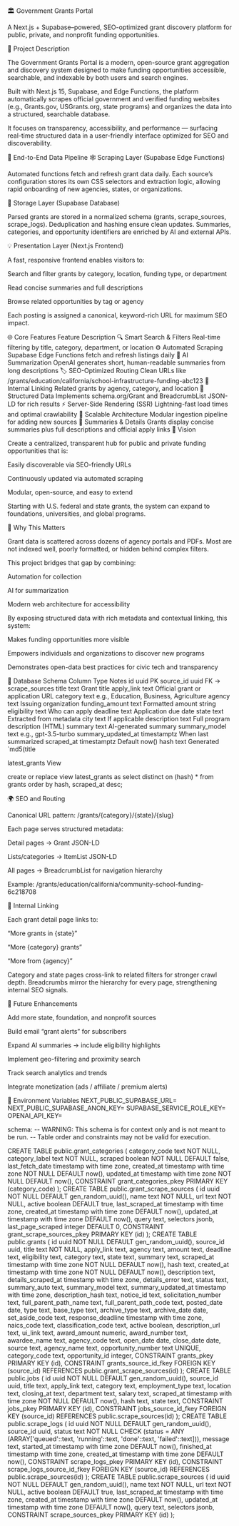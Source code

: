 🏛️ Government Grants Portal

A Next.js + Supabase–powered, SEO-optimized grant discovery platform for public, private, and nonprofit funding opportunities.

📖 Project Description

The Government Grants Portal is a modern, open-source grant aggregation and discovery system designed to make funding opportunities accessible, searchable, and indexable by both users and search engines.

Built with Next.js 15, Supabase, and Edge Functions, the platform automatically scrapes official government and verified funding websites (e.g., Grants.gov, USGrants.org, state programs) and organizes the data into a structured, searchable database.

It focuses on transparency, accessibility, and performance — surfacing real-time structured data in a user-friendly interface optimized for SEO and discoverability.

🧩 End-to-End Data Pipeline
🕸️ Scraping Layer (Supabase Edge Functions)

Automated functions fetch and refresh grant data daily.
Each source’s configuration stores its own CSS selectors and extraction logic, allowing rapid onboarding of new agencies, states, or organizations.

💾 Storage Layer (Supabase Database)

Parsed grants are stored in a normalized schema (grants, scrape_sources, scrape_logs).
Deduplication and hashing ensure clean updates.
Summaries, categories, and opportunity identifiers are enriched by AI and external APIs.

💡 Presentation Layer (Next.js Frontend)

A fast, responsive frontend enables visitors to:

Search and filter grants by category, location, funding type, or department

Read concise summaries and full descriptions

Browse related opportunities by tag or agency

Each posting is assigned a canonical, keyword-rich URL for maximum SEO impact.

🌐 Core Features
Feature	Description
🔍 Smart Search & Filters	Real-time filtering by title, category, department, or location
⚙️ Automated Scraping	Supabase Edge Functions fetch and refresh listings daily
🧠 AI Summarization	OpenAI generates short, human-readable summaries from long descriptions
🏷️ SEO-Optimized Routing	Clean URLs like /grants/education/california/school-infrastructure-funding-abc123
🔗 Internal Linking	Related grants by agency, category, and location
🧾 Structured Data	Implements schema.org/Grant and BreadcrumbList JSON-LD for rich results
⚡ Server-Side Rendering (SSR)	Lightning-fast load times and optimal crawlability
🧱 Scalable Architecture	Modular ingestion pipeline for adding new sources
💬 Summaries & Details	Grants display concise summaries plus full descriptions and official apply links
🧭 Vision

Create a centralized, transparent hub for public and private funding opportunities that is:

Easily discoverable via SEO-friendly URLs

Continuously updated via automated scraping

Modular, open-source, and easy to extend

Starting with U.S. federal and state grants, the system can expand to foundations, universities, and global programs.

🧩 Why This Matters

Grant data is scattered across dozens of agency portals and PDFs.
Most are not indexed well, poorly formatted, or hidden behind complex filters.

This project bridges that gap by combining:

Automation for collection

AI for summarization

Modern web architecture for accessibility

By exposing structured data with rich metadata and contextual linking, this system:

Makes funding opportunities more visible

Empowers individuals and organizations to discover new programs

Demonstrates open-data best practices for civic tech and transparency

🧮 Database Schema
Column	Type	Notes
id	uuid	PK
source_id	uuid	FK → scrape_sources
title	text	Grant title
apply_link	text	Official grant or application URL
category	text	e.g., Education, Business, Agriculture
agency	text	Issuing organization
funding_amount	text	Formatted amount string
eligibility	text	Who can apply
deadline	text	Application due date
state	text	Extracted from metadata
city	text	If applicable
description	text	Full program description (HTML)
summary	text	AI-generated summary
summary_model	text	e.g., gpt-3.5-turbo
summary_updated_at	timestamptz	When last summarized
scraped_at	timestamptz	Default now()
hash	text	Generated `md5(title

latest_grants View

create or replace view latest_grants as
select distinct on (hash) *
from grants
order by hash, scraped_at desc;

🌍 SEO and Routing

Canonical URL pattern:
/grants/{category}/{state}/{slug}

Each page serves structured metadata:

Detail pages → Grant JSON-LD

Lists/categories → ItemList JSON-LD

All pages → BreadcrumbList for navigation hierarchy

Example:
/grants/education/california/community-school-funding-6c218708

🔗 Internal Linking

Each grant detail page links to:

“More grants in {state}”

“More {category} grants”

“More from {agency}”

Category and state pages cross-link to related filters for stronger crawl depth.
Breadcrumbs mirror the hierarchy for every page, strengthening internal SEO signals.

🧠 Future Enhancements

Add more state, foundation, and nonprofit sources

Build email “grant alerts” for subscribers

Expand AI summaries → include eligibility highlights

Implement geo-filtering and proximity search

Track search analytics and trends

Integrate monetization (ads / affiliate / premium alerts)

🧰 Environment Variables
NEXT_PUBLIC_SUPABASE_URL=
NEXT_PUBLIC_SUPABASE_ANON_KEY=
SUPABASE_SERVICE_ROLE_KEY=
OPENAI_API_KEY=



schema:
-- WARNING: This schema is for context only and is not meant to be run.
-- Table order and constraints may not be valid for execution.

CREATE TABLE public.grant_categories (
  category_code text NOT NULL,
  category_label text NOT NULL,
  scraped boolean NOT NULL DEFAULT false,
  last_fetch_date timestamp with time zone,
  created_at timestamp with time zone NOT NULL DEFAULT now(),
  updated_at timestamp with time zone NOT NULL DEFAULT now(),
  CONSTRAINT grant_categories_pkey PRIMARY KEY (category_code)
);
CREATE TABLE public.grant_scrape_sources (
  id uuid NOT NULL DEFAULT gen_random_uuid(),
  name text NOT NULL,
  url text NOT NULL,
  active boolean DEFAULT true,
  last_scraped_at timestamp with time zone,
  created_at timestamp with time zone DEFAULT now(),
  updated_at timestamp with time zone DEFAULT now(),
  query text,
  selectors jsonb,
  last_page_scraped integer DEFAULT 0,
  CONSTRAINT grant_scrape_sources_pkey PRIMARY KEY (id)
);
CREATE TABLE public.grants (
  id uuid NOT NULL DEFAULT gen_random_uuid(),
  source_id uuid,
  title text NOT NULL,
  apply_link text,
  agency text,
  amount text,
  deadline text,
  eligibility text,
  category text,
  state text,
  summary text,
  scraped_at timestamp with time zone NOT NULL DEFAULT now(),
  hash text,
  created_at timestamp with time zone NOT NULL DEFAULT now(),
  description text,
  details_scraped_at timestamp with time zone,
  details_error text,
  status text,
  summary_auto text,
  summary_model text,
  summary_updated_at timestamp with time zone,
  description_hash text,
  notice_id text,
  solicitation_number text,
  full_parent_path_name text,
  full_parent_path_code text,
  posted_date date,
  type text,
  base_type text,
  archive_type text,
  archive_date date,
  set_aside_code text,
  response_deadline timestamp with time zone,
  naics_code text,
  classification_code text,
  active boolean,
  description_url text,
  ui_link text,
  award_amount numeric,
  award_number text,
  awardee_name text,
  agency_code text,
  open_date date,
  close_date date,
  source text,
  agency_name text,
  opportunity_number text UNIQUE,
  category_code text,
  opportunity_id integer,
  CONSTRAINT grants_pkey PRIMARY KEY (id),
  CONSTRAINT grants_source_id_fkey FOREIGN KEY (source_id) REFERENCES public.grant_scrape_sources(id)
);
CREATE TABLE public.jobs (
  id uuid NOT NULL DEFAULT gen_random_uuid(),
  source_id uuid,
  title text,
  apply_link text,
  category text,
  employment_type text,
  location text,
  closing_at text,
  department text,
  salary text,
  scraped_at timestamp with time zone NOT NULL DEFAULT now(),
  hash text,
  state text,
  CONSTRAINT jobs_pkey PRIMARY KEY (id),
  CONSTRAINT jobs_source_id_fkey FOREIGN KEY (source_id) REFERENCES public.scrape_sources(id)
);
CREATE TABLE public.scrape_logs (
  id uuid NOT NULL DEFAULT gen_random_uuid(),
  source_id uuid,
  status text NOT NULL CHECK (status = ANY (ARRAY['queued'::text, 'running'::text, 'done'::text, 'failed'::text])),
  message text,
  started_at timestamp with time zone DEFAULT now(),
  finished_at timestamp with time zone,
  created_at timestamp with time zone DEFAULT now(),
  CONSTRAINT scrape_logs_pkey PRIMARY KEY (id),
  CONSTRAINT scrape_logs_source_id_fkey FOREIGN KEY (source_id) REFERENCES public.scrape_sources(id)
);
CREATE TABLE public.scrape_sources (
  id uuid NOT NULL DEFAULT gen_random_uuid(),
  name text NOT NULL,
  url text NOT NULL,
  active boolean DEFAULT true,
  last_scraped_at timestamp with time zone,
  created_at timestamp with time zone DEFAULT now(),
  updated_at timestamp with time zone DEFAULT now(),
  query text,
  selectors jsonb,
  CONSTRAINT scrape_sources_pkey PRIMARY KEY (id)
);
